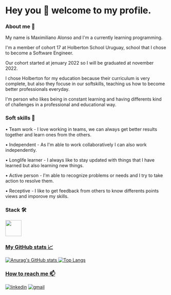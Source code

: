 # Hey you 👋 welcome to my profile.

### About me 🌱

My name is Maximiliano Alonso and I'm a currently learning programming.

I'm a member of cohort 17 at Holberton School Uruguay, school that I chose to become a Software Engineer. 

Our cohort started at jenuary 2022 so I will be graduated at november 2022. 

I chose Holberton for my education because their curriculum is very complete, but also they focuse in our softskills, teaching us how to become better professionals everyday.

I'm person who likes being in constant learning and having differents kind of challenges in a professional and educational way.

### Soft skills 💬

  • Team work - I love working in teams, we can always get better results together and learn ones from the others.
  
  • Independent - As I'm able to work collaboratively I can also work independently.
  
  • Longlife learner - I always like to stay updated with things that I have learned but also learning new things. 
  
  • Active person - I'm able to recognize problems or needs and I try to take action to resolve them. 
  
  • Receptive - I like to get feedback from others to know differents points views and imporove my skills.

### Stack 🛠

<a href="https://www.cprogramming.com/" target="_blank" ><img src="https://user-images.githubusercontent.com/98346306/163439398-d1d218b4-8d7d-46e8-8ccc-02f497d45fd3.png" width="50" height="50"/>
  
### My GitHub stats 📈
 
![Anurag's GitHub stats](https://github-readme-stats.vercel.app/api?username=MaxiHBTN&count_private=true&theme=react)
![Top Langs](https://github-readme-stats.vercel.app/api/top-langs/?username=MaxiHBTN&layout=compact&theme=react)
  
 ### How to reach me 📫

[![linkedin](https://img.shields.io/badge/linkedin-0A66C2?style=for-the-badge&logo=linkedin&logoColor=white)](https://www.linkedin.com/in/maximiliano-alonso-262b05123/)
[![gmail](https://img.shields.io/badge/Gmail-D14836?style=for-the-badge&logo=gmail&logoColor=white)](mailto:malonsogamba@gmail.com)
  
